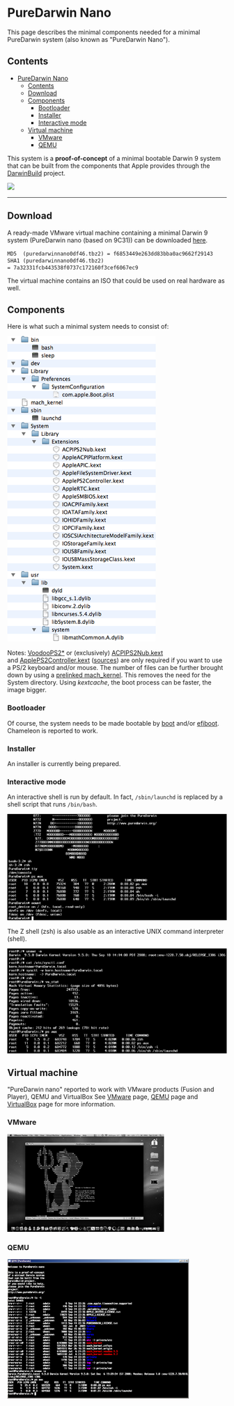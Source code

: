 # PureDarwin Nano

This page describes the minimal components needed for a minimal PureDarwin system (also known as "PureDarwin Nano"). 

## Contents

- [PureDarwin Nano](#puredarwin-nano)
    - [Contents](#contents)
    - [Download](#download)
    - [Components](#components)
        - [Bootloader](#bootloader)
        - [Installer](#installer)
        - [Interactive mode](#interactive-mode)
    - [Virtual machine](#virtual-machine)
        - [VMware](#vmware)
        - [QEMU](#qemu)

This system is a **proof-of-concept** of a minimal bootable Darwin 9 system that can be built from the components that Apple provides through the [DarwinBuild](http://darwinbuild.macosforge.org/) project.

[![](https://sites.google.com/a/puredarwin.org/puredarwin/downloads/puredarwin-nano/puredarwin.jpg?attredirects=0)](https://sites.google.com/a/puredarwin.org/puredarwin/downloads/puredarwin-nano/puredarwin.jpg?attredirects=0)

-----

<a name="Download"></a>Download
--------

A ready-made VMware virtual machine containing a minimal Darwin 9 system (PureDarwin nano (based on 9C31)) can be downloaded [here](https://sites.google.com/a/puredarwin.org/puredarwin/downloads).  

    MD5  (puredarwinnano0df46.tbz2) = f6853449e263dd83bba0ac9662f29143
    SHA1 (puredarwinnano0df46.tbz2) = 7a32331fcb443538f0737c172160f3cef6067ec9

The virtual machine contains an ISO that could be used on real hardware as well.

<a name="Components"></a>Components
----------
Here is what such a minimal system needs to consist of:


![](/img/downloads/puredarwin-nano/Bild%202.png)

Notes: [VoodooPS2*](https://github.com/PureDarwin/PureDarwin/wiki/PS2_Controller) or (exclusively) [ACPIPS2Nub.kext](http://code.google.com/p/puredarwin/source/browse/Roots/pd/ACPIPS2Nub.root.tar.gz) and [ApplePS2Controller.kext](http://code.google.com/p/puredarwin/source/browse/Roots/pd/ApplePS2Controller.root.tar.gz) ([sources](http://tgwbd.org/darwin/extensions.html)) are only required if you want to use a PS/2 keyboard and/or mouse.
The number of files can be further brought down by using a [prelinked mach_kernel](https://github.com/PureDarwin/PureDarwin/wiki/XNU,_the_kernel). This removes the need for the System directory.
Using _kextcache_, the boot process can be faster, the image bigger.

### <a name="C-Bootloader"></a>Bootloader

Of course, the system needs to be made bootable by [boot](https://github.com/PureDarwin/PureDarwin/wiki/boot) and/or [efiboot](https://github.com/PureDarwin/PureDarwin/wiki/efiboot). 
Chameleon is reported to work.

### <a name="C-Installer"></a>Installer

An installer is currently being prepared.

### <a name="C-Interactive-mode"></a>Interactive mode

An interactive shell is run by default. In fact, `/sbin/launchd` is replaced by a shell script that runs `/bin/bash`.

![](/img/downloads/puredarwin-nano/bash%20interactive%20mode%20in%20nano.png)

The Z shell (zsh) is also usable as an interactive UNIX command interpreter (shell).

![](/img/downloads/puredarwin-nano/VMware%20running%20PureDarwin%20nano%20with%20interactive%20commands.png)

<a name="Virtual-machine"></a>Virtual machine
---------------
"PureDarwin nano" reported to work with VMware products (Fusion and Player), QEMU and VirtualBox
See [VMware](https://github.com/PureDarwin/PureDarwin/wiki/vmware) page, [QEMU](https://github.com/PureDarwin/PureDarwin/wiki/qemu) page and [VirtualBox](https://github.com/PureDarwin/PureDarwin/wiki/virtualbox) page for more information.

### <a name="VM-VMWarwe"></a>VMware

![](/img/downloads/puredarwin-nano/nanovmwarelittlegray.png)

### <a name="VM-QEMU"></a>QEMU

![](/img/downloads/puredarwin-nano/qemu1.png)